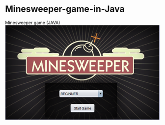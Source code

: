 # Minesweeper-game-in-Java
Minesweeper game (JAVA)
![MineSweeper Start Form](MineSweeper/MenuForm.PNG)

